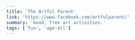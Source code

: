 ```yaml
---
title: 'The Artful Parent'
link: 'https://www.facebook.com/artfulparent/'
summary: 'Good, free art activities.'
tags: ['fun', 'age-all']
---
```

